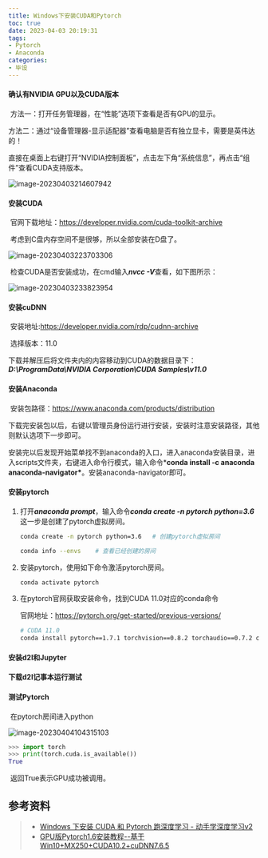 ```yaml
---
title: Windows下安装CUDA和Pytorch
toc: true
date: 2023-04-03 20:19:31
tags:
- Pytorch
- Anaconda
categories:
- 毕设
---
```


#### 确认有NVIDIA GPU以及CUDA版本

​	方法一：打开任务管理器，在“性能”选项下查看是否有GPU的显示。

​	方法二：通过“设备管理器-显示适配器”查看电脑是否有独立显卡，需要是英伟达的！

​	直接在桌面上右键打开“NVIDIA控制面板”，点击左下角“系统信息”，再点击“组件”查看CUDA支持版本。

![image-20230403214607942](https://mu-1311836296.cos.ap-nanjing.myqcloud.com/murentutu/cloudimages/202304032146596.png)

#### 安装CUDA

​	官网下载地址：https://developer.nvidia.com/cuda-toolkit-archive

​	考虑到C盘内存空间不是很够，所以全部安装在D盘了。

![image-20230403223703306](https://mu-1311836296.cos.ap-nanjing.myqcloud.com/murentutu/cloudimages/202304032237285.png)

​	检查CUDA是否安装成功，在cmd输入***nvcc -V***查看，如下图所示：

![image-20230403233823954](https://mu-1311836296.cos.ap-nanjing.myqcloud.com/murentutu/cloudimages/202304032338353.png)

#### 安装cuDNN

​	安装地址:https://developer.nvidia.com/rdp/cudnn-archive

​	选择版本：11.0

​	下载并解压后将文件夹内的内容移动到CUDA的数据目录下：***D:\ProgramData\NVIDIA Corporation\CUDA Samples\v11.0***

#### 安装Anaconda

​	安装包路径：https://www.anaconda.com/products/distribution

​	下载完安装包以后，右键以管理员身份运行进行安装，安装时注意安装路径，其他则默认选项下一步即可。

​	安装完以后发现开始菜单找不到anaconda的入口，进入anaconda安装目录，进入scripts文件夹，右键进入命令行模式，输入命令***conda install -c anaconda anaconda-navigator\***。安装anaconda-navigator即可。

#### 安装pytorch

1. 打开***anaconda prompt***，输入命令***conda create -n pytorch python=3.6***这一步是创建了pytorch虚拟房间。

   ```bash
   conda create -n pytorch python=3.6	# 创建pytorch虚拟房间
   
   conda info --envs	# 查看已经创建的房间
   ```

2. 安装pytorch，使用如下命令激活pytorch房间。

   ```bash
   conda activate pytorch
   ```

3. 在pytorch官网获取安装命令，找到CUDA 11.0对应的conda命令

   官网地址：https://pytorch.org/get-started/previous-versions/

   ```bash
   # CUDA 11.0
   conda install pytorch==1.7.1 torchvision==0.8.2 torchaudio==0.7.2 cudatoolkit=11.0 -c pytorch
   ```


#### 安装d2I和Jupyter

#### 下载d2I记事本运行测试

#### 测试Pytorch

​	在pytorch房间进入python

![image-20230404104315103](https://mu-1311836296.cos.ap-nanjing.myqcloud.com/murentutu/cloudimages/202304041043612.png)

```python
>>> import torch
>>> print(torch.cuda.is_available())
True
```

​	返回True表示GPU成功被调用。

## 参考资料
> - [Windows 下安装 CUDA 和 Pytorch 跑深度学习 - 动手学深度学习v2](https://www.bilibili.com/video/BV18K411w7Vs/?spm_id_from=333.999.0.0&vd_source=461925c02f33b1b655879d0d5113004a)
> - [GPU版Pytorch1.6安装教程--基于Win10+MX250+CUDA10.2+cuDNN7.6.5](https://blog.csdn.net/hedgehog__/article/details/117997540)
